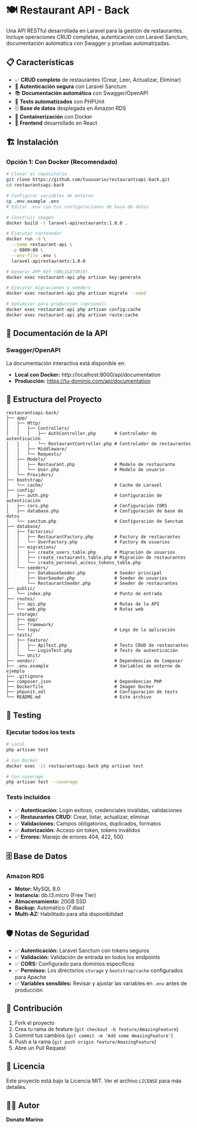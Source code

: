 # 🍽️ Restaurant API - Back

Una API RESTful desarrollada en Laravel para la gestión de restaurantes. Incluye operaciones CRUD completas, autenticación con Laravel Sanctum, documentación automática con Swagger y pruebas automatizadas.

## 📋 Características

- ✅ **CRUD completo** de restaurantes (Crear, Leer, Actualizar, Eliminar)
- 🔐 **Autenticación segura** con Laravel Sanctum
- 📚 **Documentación automática** con Swagger/OpenAPI
- 🧪 **Tests automatizados** con PHPUnit
- 🗄️ **Base de datos** desplegada en Amazon RDS
- 🐳 **Containerización** con Docker
- 🎨 **Frontend** desarrollado en React

## 🏗️ Instalación

### Opción 1: Con Docker (Recomendado)

```bash
# Clonar el repositorio
git clone https://github.com/tuusuario/restaurantsapi-back.git
cd restaurantsapi-back

# Configurar variables de entorno
cp .env.example .env
# Editar .env con tus configuraciones de base de datos

# Construir imagen
docker build -t laravel-apirestaurants:1.0.0 .

# Ejecutar contenedor
docker run -d \
  --name restaurant-api \
  -p 8000:80 \
  --env-file .env \
  laravel-apirestaurants:1.0.0

# Generar APP_KEY (OBLIGATORIO)
docker exec restaurant-api php artisan key:generate

# Ejecutar migraciones y seeders
docker exec restaurant-api php artisan migrate --seed

# Optimizar para producción (opcional)
docker exec restaurant-api php artisan config:cache
docker exec restaurant-api php artisan route:cache
```

## 📖 Documentación de la API

### Swagger/OpenAPI
La documentación interactiva está disponible en:
- **Local con Docker:** http://localhost:8000/api/documentation
- **Producción:** https://tu-dominio.com/api/documentation

## 📁 Estructura del Proyecto

```
restaurantsapi-back/
├── app/
│   ├── Http/
│   │   ├── Controllers/
│   │   │   ├── AuthController.php       # Controlador de autenticación
│   │   │   └── RestaurantController.php # Controlador de restaurantes
│   │   ├── Middleware/
│   │   └── Requests/
│   ├── Models/
│   │   ├── Restaurant.php               # Modelo de restaurante
│   │   └── User.php                     # Modelo de usuario
│   └── Providers/
├── bootstrap/
│   └── cache/                           # Cache de Laravel
├── config/
│   ├── auth.php                         # Configuración de autenticación
│   ├── cors.php                         # Configuración CORS
│   ├── database.php                     # Configuración de base de datos
│   └── sanctum.php                      # Configuración de Sanctum
├── database/
│   ├── factories/
│   │   ├── RestaurantFactory.php        # Factory de restaurantes
│   │   └── UserFactory.php              # Factory de usuarios
│   ├── migrations/
│   │   ├── create_users_table.php       # Migración de usuarios
│   │   ├── create_restaurants_table.php # Migración de restaurantes
│   │   └── create_personal_access_tokens_table.php
│   └── seeders/
│       ├── DatabaseSeeder.php           # Seeder principal
│       ├── UserSeeder.php               # Seeder de usuarios
│       └── RestaurantSeeder.php         # Seeder de restaurantes
├── public/
│   └── index.php                        # Punto de entrada
├── routes/
│   ├── api.php                          # Rutas de la API
│   └── web.php                          # Rutas web
├── storage/
│   ├── app/
│   ├── framework/
│   └── logs/                            # Logs de la aplicación
├── tests/
│   ├── Feature/
│   │   ├── ApiTest.php                  # Tests CRUD de restaurantes
│   │   └── LoginTest.php                # Tests de autenticación
│   └── Unit/
├── vendor/                              # Dependencias de Composer
├── .env.example                         # Variables de entorno de ejemplo
├── .gitignore
├── composer.json                        # Dependencias PHP
├── Dockerfile                           # Imagen Docker
├── phpunit.xml                          # Configuración de tests
└── README.md                            # Este archivo
```

## 🧪 Testing

### Ejecutar todos los tests
```bash
# Local
php artisan test

# Con Docker
docker exec -it restaurantsapi-back php artisan test

# Con coverage
php artisan test --coverage
```

### Tests incluidos
- ✅ **Autenticación:** Login exitoso, credenciales inválidas, validaciones
- ✅ **Restaurantes CRUD:** Crear, listar, actualizar, eliminar
- ✅ **Validaciones:** Campos obligatorios, duplicados, formatos
- ✅ **Autorización:** Acceso sin token, tokens inválidos
- ✅ **Errores:** Manejo de errores 404, 422, 500

## 🗄️ Base de Datos

### Amazon RDS
- **Motor:** MySQL 8.0
- **Instancia:** db.t3.micro (Free Tier)
- **Almacenamiento:** 20GB SSD
- **Backup:** Automático (7 días)
- **Multi-AZ:** Habilitado para alta disponibilidad

## 🛡️ Notas de Seguridad

- ✅ **Autenticación:** Laravel Sanctum con tokens seguros
- ✅ **Validación:** Validación de entrada en todos los endpoints
- ✅ **CORS:** Configurado para dominios específicos
- ✅ **Permisos:** Los directorios `storage` y `bootstrap/cache` configurados para Apache
- ✅ **Variables sensibles:** Revisar y ajustar las variables en `.env` antes de producción

## 🤝 Contribución

1. Fork el proyecto
2. Crea tu rama de feature (`git checkout -b feature/AmazingFeature`)
3. Commit tus cambios (`git commit -m 'Add some AmazingFeature'`)
4. Push a la rama (`git push origin feature/AmazingFeature`)
5. Abre un Pull Request

## 📝 Licencia

Este proyecto está bajo la Licencia MIT. Ver el archivo `LICENSE` para más detalles.

## 👨‍💻 Autor

**Donato Marino**